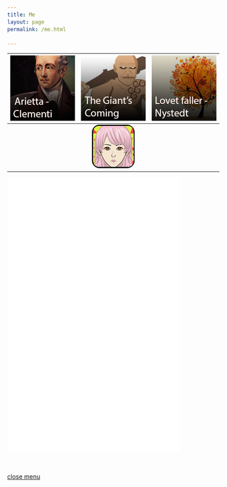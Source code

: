 ```yaml
---
title: Me
layout: page
permalink: /me.html

---
```


[![Arietta group](https://raw.githubusercontent.com/Stuartbriner/portland/gh-pages/images/Ariettaimage.png)](G1_A1_pathway2.html) | [![Giant's coming group](https://raw.githubusercontent.com/Stuartbriner/portland/gh-pages/images/Thegiantscominggroup.png)](G1_C1.html) | [![Lovet faller group](https://raw.githubusercontent.com/Stuartbriner/portland/gh-pages/images/Lovetfallerimage.png)](G1_B2_pathway2.html)
:-----------: | :-----------: | :-----------:  
 ![pixel](https://raw.githubusercontent.com/Stuartbriner/portland/gh-pages/images/apixel.png)|[![Menulogo](https://raw.githubusercontent.com/Stuartbriner/portland/gh-pages/images/avatar.png)](me.html)| ![pixel](https://raw.githubusercontent.com/Stuartbriner/portland/gh-pages/images/apixel.png)
  
  
<iframe width="400" height="315" src="//www.youtube.com/embed/n14n2ukstSQ?controls=0&amp;showinfo=0" frameborder="0" allowfullscreen></iframe>

<iframe width="400" height="315" src="//www.youtube.com/embed/eB4PenlkCxQ?controls=0&amp;showinfo=0" frameborder="0" allowfullscreen></iframe>

![pixel](https://raw.githubusercontent.com/Stuartbriner/portland/gh-pages/images/apixel.png)




[close menu](G1_A1_pathway2.html)


